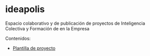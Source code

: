 # ideapolis

Espacio colaborativo y de publicación de proyectos de Inteligencia Colectiva y Formación de en la Empresa 

Contenidos: 

- [Plantilla de proyecto](https://github.com/mgea/ideapolis/blob/main/plantilla.md) 


